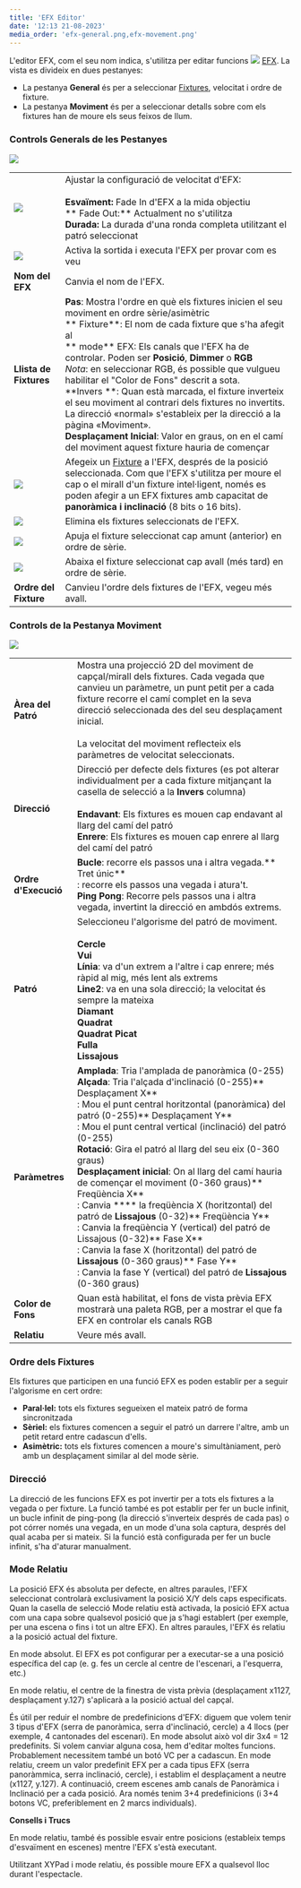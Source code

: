 ```yaml
---
title: 'EFX Editor'
date: '12:13 21-08-2023'
media_order: 'efx-general.png,efx-movement.png'
---
```


L'editor EFX, com el seu nom indica, s'utilitza per editar funcions ![](/basics/efx.png) [EFX](/basics/glossary-and-concepts#efx). La vista es divideix en dues pestanyes:

* La pestanya **General** és per a seleccionar [Fixtures](/basics/glossary-and-concepts#fixtures), velocitat i ordre de fixture.
* La pestanya **Moviment** és per a seleccionar detalls sobre com els fixtures han de moure els seus feixos de llum.

### Controls Generals de les Pestanyes

![](efx-general.png)

|     |     |
| --- | --- |
| ![](/basics/speed.png) | Ajustar la configuració de velocitat d'EFX:<br><br>**Esvaïment:** Fade In d'EFX a la mida objectiu<br>** Fade Out:** Actualment no s'utilitza<br>**Durada:** La durada d'una ronda completa utilitzant el patró seleccionat |
| ![](/basics/player_play.png) | Activa la sortida i executa l'EFX per provar com es veu |
| **Nom del EFX** | Canvia el nom de l'EFX. |
| **Llista de Fixtures** | **Pas**: Mostra l'ordre en què els fixtures inicien el seu moviment en ordre sèrie/asimètric<br>** Fixture**: El nom de cada fixture que s'ha afegit al<br>** mode** EFX: Els canals que l'EFX ha de controlar. Poden ser **Posició**, **Dimmer** o **RGB** <br>*Nota*: en seleccionar RGB, és possible que vulgueu habilitar el "Color de Fons" descrit a sota.<br>**Invers **: Quan està marcada, el fixture inverteix el seu moviment al contrari dels fixtures no invertits. La direcció «normal» s'estableix per la direcció a la pàgina «Moviment».<br>**Desplaçament Inicial**: Valor en graus, on en el camí del moviment aquest fixture hauria de començar |
| ![](/basics/edit_add.png) | Afegeix un  [Fixture](/basics/glossary-and-concepts#fixtures) a l'EFX, després de la posició seleccionada. Com que l'EFX s'utilitza per moure el cap o el mirall d'un fixture intel·ligent, només es poden afegir a un EFX fixtures amb capacitat de **panoràmica i inclinació** (8 bits o 16 bits). |
| ![](/basics/edit_remove.png) | Elimina els fixtures seleccionats de l'EFX. |
| ![](/basics/up.png) | Apuja el fixture seleccionat cap amunt (anterior) en ordre de sèrie. |
| ![](/basics/down.png) | Abaixa el fixture seleccionat cap avall (més tard) en ordre de sèrie. |
| **Ordre del Fixture** | Canvieu l'ordre dels fixtures de l'EFX, vegeu més avall. |

### Controls de la Pestanya Moviment

![](efx-movement.png)

|     |     |
| --- | --- |
| **Àrea del Patró** | Mostra una projecció 2D del moviment de capçal/mirall dels fixtures. Cada vegada que canvieu un paràmetre, un punt petit per a cada fixture recorre el camí complet en la seva direcció seleccionada des del seu desplaçament inicial.<br><br>La velocitat del moviment reflecteix els paràmetres de velocitat seleccionats. |
| **Direcció** | Direcció per defecte dels fixtures (es pot alterar individualment per a cada fixture mitjançant la casella de selecció a la **Invers** columna)<br><br>**Endavant**: Els fixtures es mouen cap endavant al llarg del camí del patró<br>**Enrere**: Els fixtures es mouen cap enrere al llarg del camí del patró |
| **Ordre d'Execució** | **Bucle**: recorre els passos una i altra vegada.** Tret únic**<br>: recorre els passos una vegada i atura't.<br>**Ping Pong**: Recorre pels passos una i altra vegada, invertint la direcció en ambdós extrems. |
| **Patró** | Seleccioneu l'algorisme del patró de moviment.<br><br>**Cercle**<br>**Vui**<br>**Línia**: va d'un extrem a l'altre i cap enrere; més ràpid al mig, més lent als extrems<br>**Line2**: va en una sola direcció; la velocitat és sempre la mateixa<br>**Diamant**<br>**Quadrat**<br>**Quadrat Picat**<br>**Fulla**<br>**Lissajous** |
| **Paràmetres** | **Amplada**: Tria l'amplada de panoràmica (0-255)<br>**Alçada**: Tria l'alçada d'inclinació (0-255)** Desplaçament X**<br>: Mou el punt central horitzontal (panoràmica) del patró (0-255)** Desplaçament Y**<br>: Mou el punt central vertical (inclinació) del patró (0-255)<br>**Rotació**: Gira el patró al llarg del seu eix (0-360 graus)<br>**Desplaçament inicial**: On al llarg del camí hauria de començar el moviment (0-360 graus)** Freqüència X**<br>: Canvia **** la freqüència X (horitzontal) del patró de **Lissajous** (0-32)** Freqüència Y**<br>: Canvia la freqüència Y (vertical) del patró de Lissajous (0-32)** Fase X**<br>: Canvia la fase X (horitzontal) del patró de **Lissajous** (0-360 graus)** Fase Y**<br>: Canvia la fase Y (vertical) del patró de **Lissajous** (0-360 graus) |
| **Color de Fons** | Quan està habilitat, el fons de vista prèvia EFX mostrarà una paleta RGB, per a mostrar el que fa EFX en controlar els canals RGB |
| **Relatiu** | Veure més avall. |

### Ordre dels Fixtures

Els fixtures que participen en una funció EFX es poden establir per a seguir l'algorisme en cert ordre:

* **Paral·lel:** tots els fixtures segueixen el mateix patró de forma sincronitzada
* **Sèriel:** els fixtures comencen a seguir el patró un darrere l'altre, amb un petit retard entre cadascun d'ells.
* **Asimètric:** tots els fixtures comencen a moure's simultàniament, però amb un desplaçament similar al del mode sèrie.

### Direcció

La direcció de les funcions EFX es pot invertir per a tots els fixtures a la vegada o per fixture. La funció també es pot establir per fer un bucle infinit, un bucle infinit de ping-pong (la direcció s'inverteix després de cada pas) o pot córrer només una vegada, en un mode d'una sola captura, després del qual acaba per si mateix. Si la funció està configurada per fer un bucle infinit, s'ha d'aturar manualment.

### Mode Relatiu

La posició EFX és absoluta per defecte, en altres paraules, l'EFX seleccionat controlarà exclusivament la posició X/Y dels caps especificats. Quan la casella de selecció Mode relatiu està activada, la posició EFX actua com una capa sobre qualsevol posició que ja s'hagi establert (per exemple, per una escena o fins i tot un altre EFX). En altres paraules, l'EFX és relatiu a la posició actual del fixture.

En mode absolut. El EFX es pot configurar per a executar-se a una posició específica del cap (e. g. fes un cercle al centre de l'escenari, a l'esquerra, etc.)

En mode relatiu, el centre de la finestra de vista prèvia (desplaçament x1127, desplaçament y.127) s'aplicarà a la posició actual del capçal.

És útil per reduir el nombre de predefinicions d'EFX: diguem que volem tenir 3 tipus d'EFX (serra de panoràmica, serra d'inclinació, cercle) a 4 llocs (per exemple, 4 cantonades del escenari). En mode absolut això vol dir 3x4 = 12 predefinits. Si volem canviar alguna cosa, hem d'editar moltes funcions. Probablement necessitem també un botó VC per a cadascun. En mode relatiu, creem un valor predefinit EFX per a cada tipus EFX (serra panoràmmica, serra inclinació, cercle), i establim el desplaçament a neutre (x1127, y.127). A continuació, creem escenes amb canals de Panoràmica i Inclinació per a cada posició. Ara només tenim 3+4 predefinicions (i 3+4 botons VC, preferiblement en 2 marcs individuals).

**Consells i Trucs**

En mode relatiu, també és possible esvair entre posicions (estableix temps d'esvaïment en escenes) mentre l'EFX s'està executant.

Utilitzant XYPad i mode relatiu, és possible moure EFX a qualsevol lloc durant l'espectacle.